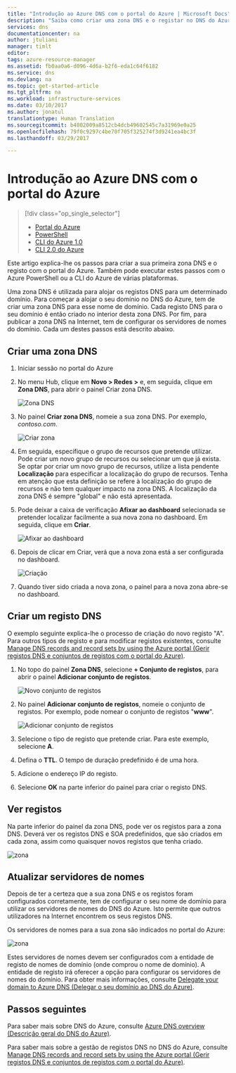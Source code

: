 ```yaml
---
title: "Introdução ao Azure DNS com o portal do Azure | Microsoft Docs"
description: "Saiba como criar uma zona DNS e o registar no DNS do Azure. Este é um guia passo a passo para criar e gerir a sua primeira zona DNS e registar com o portal do Azure."
services: dns
documentationcenter: na
author: jtuliani
manager: timlt
editor: 
tags: azure-resource-manager
ms.assetid: fb0aa0a6-d096-4d6a-b2f6-eda1c64f6182
ms.service: dns
ms.devlang: na
ms.topic: get-started-article
ms.tgt_pltfrm: na
ms.workload: infrastructure-services
ms.date: 03/10/2017
ms.author: jonatul
translationtype: Human Translation
ms.sourcegitcommit: b4802009a8512cb4dcb49602545c7a31969e0a25
ms.openlocfilehash: 79f0c9297c4be70f705f325274f3d9241ea4bc3f
ms.lasthandoff: 03/29/2017

---
```


# <a name="get-started-with-azure-dns-using-the-azure-portal"></a>Introdução ao Azure DNS com o portal do Azure

> [!div class="op_single_selector"]
> * [Portal do Azure](dns-getstarted-portal.md)
> * [PowerShell](dns-getstarted-powershell.md)
> * [CLI do Azure 1.0](dns-getstarted-cli-nodejs.md)
> * [CLI 2.0 do Azure](dns-getstarted-cli.md)

Este artigo explica-lhe os passos para criar a sua primeira zona DNS e o registo com o portal do Azure. Também pode executar estes passos com o Azure PowerShell ou a CLI do Azure de várias plataformas.

Uma zona DNS é utilizada para alojar os registos DNS para um determinado domínio. Para começar a alojar o seu domínio no DNS do Azure, tem de criar uma zona DNS para esse nome de domínio. Cada registo DNS para o seu domínio é então criado no interior desta zona DNS. Por fim, para publicar a zona DNS na Internet, tem de configurar os servidores de nomes do domínio. Cada um destes passos está descrito abaixo.

## <a name="create-a-dns-zone"></a>Criar uma zona DNS

1. Iniciar sessão no portal do Azure
2. No menu Hub, clique em **Novo > Redes >** e, em seguida, clique em **Zona DNS**, para abrir o painel Criar zona DNS.

    ![Zona DNS](./media/dns-getstarted-portal/openzone650.png)

4. No painel **Criar zona DNS**, nomeie a sua zona DNS. Por exemplo, *contoso.com*.
 
    ![Criar zona](./media/dns-getstarted-portal/newzone250.png)

5. Em seguida, especifique o grupo de recursos que pretende utilizar. Pode criar um novo grupo de recursos ou selecionar um que já exista. Se optar por criar um novo grupo de recursos, utilize a lista pendente **Localização** para especificar a localização do grupo de recursos. Tenha em atenção que esta definição se refere à localização do grupo de recursos e não tem qualquer impacto na zona DNS. A localização da zona DNS é sempre "global" e não está apresentada.

6. Pode deixar a caixa de verificação **Afixar ao dashboard** selecionada se pretender localizar facilmente a sua nova zona no dashboard. Em seguida, clique em **Criar**.

    ![Afixar ao dashboard](./media/dns-getstarted-portal/pindashboard150.png)

7. Depois de clicar em Criar, verá que a nova zona está a ser configurada no dashboard.

    ![Criação](./media/dns-getstarted-portal/creating150.png)

8. Quando tiver sido criada a nova zona, o painel para a nova zona abre-se no dashboard.


## <a name="create-a-dns-record"></a>Criar um registo DNS

O exemplo seguinte explica-lhe o processo de criação do novo registo "A". Para outros tipos de registo e para modificar registos existentes, consulte [Manage DNS records and record sets by using the Azure portal (Gerir registos DNS e conjuntos de registos com o portal do Azure)](dns-operations-recordsets-portal.md). 


1. No topo do painel **Zona DNS**, selecione **+ Conjunto de registos**, para abrir o painel **Adicionar conjunto de registos**.

    ![Novo conjunto de registos](./media/dns-getstarted-portal/newrecordset500.png)

4. No painel **Adicionar conjunto de registos**, nomeie o conjunto de registos. Por exemplo, pode nomear o conjunto de registos "**www**".

    ![Adicionar conjunto de registos](./media/dns-getstarted-portal/addrecordset500.png)

5. Selecione o tipo de registo que pretende criar. Para este exemplo, selecione **A**.
6. Defina o **TTL**. O tempo de duração predefinido é de uma hora.
7. Adicione o endereço IP do registo.
8. Selecione **OK** na parte inferior do painel para criar o registo DNS.


## <a name="view-records"></a>Ver registos

Na parte inferior do painel da zona DNS, pode ver os registos para a zona DNS. Deverá ver os registos DNS e SOA predefinidos, que são criados em cada zona, assim como quaisquer novos registos que tenha criado.

![zona](./media/dns-getstarted-portal/viewzone500.png)


## <a name="update-name-servers"></a>Atualizar servidores de nomes

Depois de ter a certeza que a sua zona DNS e os registos foram configurados corretamente, tem de configurar o seu nome de domínio para utilizar os servidores de nomes do DNS do Azure. Isto permite que outros utilizadores na Internet encontrem os seus registos DNS.

Os servidores de nomes para a sua zona são indicados no portal do Azure:

![zona](./media/dns-getstarted-portal/viewzonens500.png)

Estes servidores de nomes devem ser configurados com a entidade de registo de nomes de domínio (onde comprou o nome de domínio). A entidade de registo irá oferecer a opção para configurar os servidores de nomes do domínio. Para obter mais informações, consulte [Delegate your domain to Azure DNS (Delegar o seu domínio ao DNS do Azure)](dns-domain-delegation.md).


## <a name="next-steps"></a>Passos seguintes

Para saber mais sobre DNS do Azure, consulte [Azure DNS overview (Descrição geral do DNS do Azure)](dns-overview.md).

Para saber mais sobre a gestão de registos DNS no DNS do Azure, consulte [Manage DNS records and record sets by using the Azure portal (Gerir registos DNS e conjuntos de registos com o portal do Azure)](dns-operations-recordsets-portal.md).


